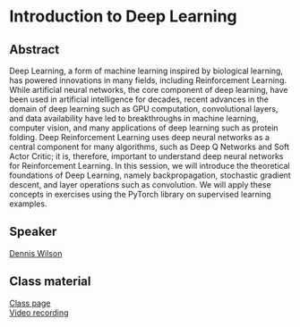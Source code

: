 # Introduction to Deep Learning

## Abstract

Deep Learning, a form of machine learning inspired by biological learning, has powered innovations in many fields, including Reinforcement Learning. While artificial neural networks, the core component of deep learning, have been used in artificial intelligence for decades, recent advances in the domain of deep learning such as GPU computation, convolutional layers, and data availability have led to breakthroughs in machine learning, computer vision, and many applications of deep learning such as protein folding. Deep Reinforcement Learning uses deep neural networks as a central component for many algorithms, such as Deep Q Networks and Soft Actor Critic; it is, therefore, important to understand deep neural networks for Reinforcement Learning. In this session, we will introduce the theoretical foundations of Deep Learning, namely backpropagation, stochastic gradient descent, and layer operations such as convolution. We will apply these concepts in exercises using the PyTorch library on supervised learning examples.

## Speaker

[Dennis Wilson](dennis-wilson.md)

## Class material

[Class page](https://d9w.github.io/deep-learning-intro/)  
[Video recording](https://us02web.zoom.us/rec/share/MWtnw0po1eTht9TZ2-WgmisIW1eV0TUtJ-pOh6j4yy3v7KxPj8lQBDpR0l2uKCl4.yu9MGKmvEd-sUYZ9?startTime=1616677244000)

